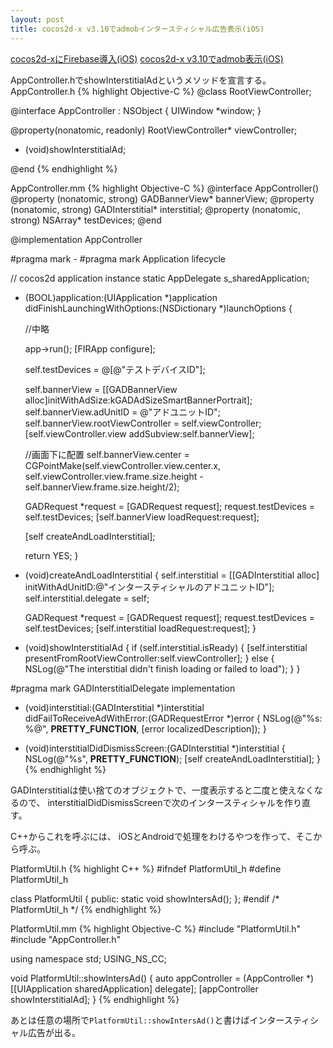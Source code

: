 ```yaml
---
layout: post
title: cocos2d-x v3.10でadmobインタースティシャル広告表示(iOS)
---
```


[cocos2d-xにFirebase導入(iOS)]({{site.baseurl}}/1cocos2dxfirebaseiOS/)
[cocos2d-x v3.10でadmob表示(iOS)]({{site.baseurl}}/2cocos2dxadmobiOS/)

AppController.hでshowInterstitialAdというメソッドを宣言する。
AppController.h
{% highlight Objective-C %}
@class RootViewController;

@interface AppController : NSObject <UIApplicationDelegate> {
    UIWindow *window;
}

@property(nonatomic, readonly) RootViewController* viewController;

- (void)showInterstitialAd;

@end
{% endhighlight %}

AppController.mm
{% highlight Objective-C %}
@interface AppController() <GADInterstitialDelegate>
@property (nonatomic, strong) GADBannerView* bannerView;
@property (nonatomic, strong) GADInterstitial* interstitial;
@property (nonatomic, strong) NSArray* testDevices;
@end

@implementation AppController

#pragma mark -
#pragma mark Application lifecycle

// cocos2d application instance
static AppDelegate s_sharedApplication;

- (BOOL)application:(UIApplication *)application didFinishLaunchingWithOptions:(NSDictionary *)launchOptions {    

    //中略

    app->run();
    [FIRApp configure];
    
    self.testDevices = @[@"テストデバイスID"];
    
    self.bannerView = [[GADBannerView alloc]initWithAdSize:kGADAdSizeSmartBannerPortrait];
    self.bannerView.adUnitID = @"アドユニットID";
    self.bannerView.rootViewController = self.viewController;
    [self.viewController.view addSubview:self.bannerView];
    
    //画面下に配置
    self.bannerView.center = CGPointMake(self.viewController.view.center.x,
                                         self.viewController.view.frame.size.height - self.bannerView.frame.size.height/2);
        
    GADRequest *request = [GADRequest request];
    request.testDevices = self.testDevices;
    [self.bannerView loadRequest:request];
    
    [self createAndLoadInterstitial];
    
    return YES;
}

- (void)createAndLoadInterstitial {
    self.interstitial =
    [[GADInterstitial alloc] initWithAdUnitID:@"インタースティシャルのアドユニットID"];
    self.interstitial.delegate = self;
    
    GADRequest *request = [GADRequest request];
    request.testDevices = self.testDevices;
    [self.interstitial loadRequest:request];
}

- (void)showInterstitialAd {
    if (self.interstitial.isReady) {
        [self.interstitial presentFromRootViewController:self.viewController];
    } else {
        NSLog(@"The interstitial didn't finish loading or failed to load");
    }
}

#pragma mark GADInterstitialDelegate implementation

- (void)interstitial:(GADInterstitial *)interstitial
didFailToReceiveAdWithError:(GADRequestError *)error {
    NSLog(@"%s: %@", __PRETTY_FUNCTION__, [error localizedDescription]);
}

- (void)interstitialDidDismissScreen:(GADInterstitial *)interstitial {
    NSLog(@"%s", __PRETTY_FUNCTION__);
    [self createAndLoadInterstitial];
}
{% endhighlight %}

GADInterstitialは使い捨てのオブジェクトで、一度表示すると二度と使えなくなるので、
interstitialDidDismissScreenで次のインタースティシャルを作り直す。

C++からこれを呼ぶには、
iOSとAndroidで処理をわけるやつを作って、そこから呼ぶ。

PlatformUtil.h
{% highlight C++ %}
#ifndef PlatformUtil_h
#define PlatformUtil_h

class PlatformUtil {
public:
    static void showIntersAd();
};
#endif /* PlatformUtil_h */
{% endhighlight %}

PlatformUtil.mm
{% highlight Objective-C %}
#include "PlatformUtil.h"
#include "AppController.h"

using namespace std;
USING_NS_CC;

void PlatformUtil::showIntersAd()
{
    auto appController = (AppController *)[[UIApplication sharedApplication] delegate];
    [appController showInterstitialAd];
}
{% endhighlight %}

あとは任意の場所で`PlatformUtil::showIntersAd()`と書けばインタースティシャル広告が出る。
